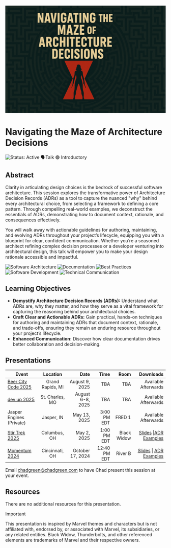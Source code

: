 ![Navigating the Maze of Architecture Decisions](thumbnail.jpg)

# Navigating the Maze of Architecture Decisions

![Status: Active](https://img.shields.io/badge/Status-Active-brightgreen) 🗣️Talk 🟢 Introductory

## Abstract

Clarity in articulating design choices is the bedrock of successful software architecture. This session explores the transformative power of Architecture Decision Records (ADRs) as a tool to capture the nuanced "why" behind every architectural choice, from selecting a framework to defining a core pattern. Through compelling real-world examples, we deconstruct the essentials of ADRs, demonstrating how to document context, rationale, and consequences effectively.

You will walk away with actionable guidelines for authoring, maintaining, and evolving ADRs throughout your project’s lifecycle, equipping you with a blueprint for clear, confident communication. Whether you’re a seasoned architect refining complex decision processes or a developer venturing into architectural design, this talk will empower you to make your design rationale accessible and impactful.

![Software Architecture](https://img.shields.io/badge/Tag-Software%20Architecture-blue) ![Documentation](https://img.shields.io/badge/Tag-Documentation-blue) ![Best Practices](https://img.shields.io/badge/Tag-Best%20Practices-blue) ![Software Development](https://img.shields.io/badge/Tag-Software%20Development-blue) ![Technical Communication](https://img.shields.io/badge/Tag-Technical%20Communication-blue)

## Learning Objectives

- **Demystify Architecture Decision Records (ADRs):** Understand what ADRs are, why they matter, and how they serve as a vital framework for capturing the reasoning behind your architectural choices.
- **Craft Clear and Actionable ADRs:** Gain practical, hands-on techniques for authoring and maintaining ADRs that document context, rationale, and trade-offs, ensuring they remain an enduring resource throughout your project’s lifecycle.
- **Enhanced Communication:** Discover how clear documentation drives better collaboration and decision-making.

## Presentations

| Event                                                |     Location     |             Date |         Time |        Room |                                                    Downloads |
| ---------------------------------------------------- | :--------------: | ---------------: | -----------: | ----------: | -----------------------------------------------------------: |
| [Beer City Code 2025](https://www.beercitycode.com/) | Grand Rapids, MI |   August 9, 2025 |          TBA |         TBA |                                         Available Afterwards |
| [dev up 2025](https://devupconf.org/)                | St. Charles, MO  | August 6-8, 2025 |          TBA |         TBA |                                         Available Afterwards |
| Jasper Engines (Private)                             |    Jasper, IN    |     May 13, 2025 |  3:00 PM EDT |      FRED 1 |                                         Available Afterwards |
| [Stir Trek 2025](https://stirtrek.com/)              |   Columbus, OH   |      May 2, 2025 |  1:00 PM EDT | Black Widow | [Slides](EventMaterials/NavigatingTheMaze-StirTrek2025.pdf) \|[ADR Examples](Demos/readme.md) |
| [Momentum 2024](https://momentumdevcon.com/)         |  Cincinnati, OH  | October 17, 2024 | 12:40 PM EDT |     River B | [Slides](EventMaterials/NavigatingTheMaze-Momentum2024.pdf) \| [ADR Examples](Demos/readme.md) |

Email [chadgreen@chadgreen.com](mailto:chadgreen@chadgreen.com?subject=Presentation%20Request:%20Transform%20Your%20Cloud%20Architecture%20with%20These%20Messaging%20Patterns) to have Chad present this session at your event.

## Resources

There are no additional resources for this presentation.

> [!IMPORTANT]
>
> This presentation is inspired by Marvel themes and characters but is not affiliated with, endorsed by, or associated with Marvel, its subsidiaries, or any related entities. Black Widow, Thunderbolts, and other referenced elements are trademarks of Marvel and their respective owners.